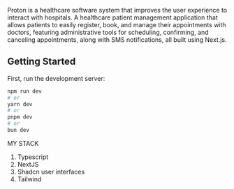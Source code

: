 Proton is a healthcare software system that improves the user experience to interact with hospitals. A healthcare patient management application that allows patients to easily register, book, and manage their appointments with doctors, featuring administrative tools for scheduling, confirming, and canceling appointments, along with SMS notifications, all built using Next.js.

## Getting Started

First, run the development server:

```bash
npm run dev
# or
yarn dev
# or
pnpm dev
# or
bun dev
```

MY STACK

1. Typescript
2. NextJS
3. Shadcn user interfaces
4. Tailwind

